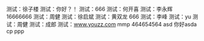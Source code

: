 测试：徐子楼
测试：你好？！
测试：666
测试：何开喜
测试：李永辉
16666666
测试：周健
测试：徐启斌
测试：黄双龙
666
测试：李峰
测试：yu
测试：周健
测试：成郎
测试：www.youzz.com
mmp
464654564
asd
你好asda
cp
ppp